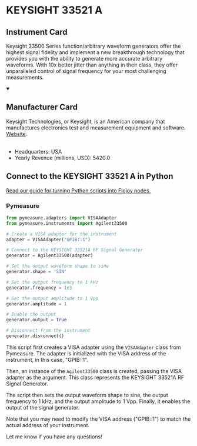 
# KEYSIGHT 33521 A

## Instrument Card

Keysight 33500 Series function/arbitrary waveform generators offer the highest signal fidelity and implement a new breakthrough technology that provides you with the ability to generate more accurate arbitrary waveforms. With 10x better jitter than anything in their class, they offer unparalleled control of signal frequency for your most challenging measurements.

<details open>
<summary><h2>Manufacturer Card</h2></summary>
Keysight Technologies, or Keysight, is an American company that manufactures electronics test and measurement equipment and software. <a href=https://www.keysight.com/us/en/home.html>Website</a>.
<br></br>
<ul>
  <li>Headquarters: USA</li>
  <li>Yearly Revenue (millions, USD): 5420.0</li>
</ul>
</details>

## Connect to the KEYSIGHT 33521 A in Python

[Read our guide for turning Python scripts into Flojoy nodes.](https://docs.flojoy.ai/custom-nodes/creating-custom-node/)


### Pymeasure


```python
from pymeasure.adapters import VISAAdapter
from pymeasure.instruments import Agilent33500

# Create a VISA adapter for the instrument
adapter = VISAAdapter("GPIB::1")

# Connect to the KEYSIGHT 33521A RF Signal Generator
generator = Agilent33500(adapter)

# Set the output waveform shape to sine
generator.shape = 'SIN'

# Set the output frequency to 1 kHz
generator.frequency = 1e3

# Set the output amplitude to 1 Vpp
generator.amplitude = 1

# Enable the output
generator.output = True

# Disconnect from the instrument
generator.disconnect()
```

This script first creates a VISA adapter using the `VISAAdapter` class from Pymeasure. The adapter is initialized with the VISA address of the instrument, in this case, "GPIB::1".

Then, an instance of the `Agilent33500` class is created, passing the VISA adapter as the argument. This class represents the KEYSIGHT 33521A RF Signal Generator.

The script then sets the output waveform shape to sine, the output frequency to 1 kHz, and the output amplitude to 1 Vpp. Finally, it enables the output of the signal generator.

Note that you may need to modify the VISA address ("GPIB::1") to match the actual address of your instrument.

Let me know if you have any questions!

